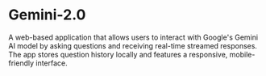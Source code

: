 # Gemini-2.0
A web-based application that allows users to interact with Google's Gemini AI model by asking questions and receiving real-time streamed responses. The app stores question history locally and features a responsive, mobile-friendly interface.
